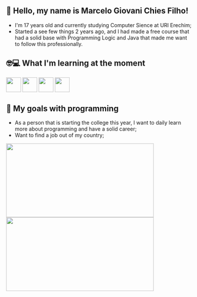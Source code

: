 ## 👾 Hello, my name is Marcelo Giovani Chies Filho!
- I'm 17 years old and currently studying Computer Sience at URI Erechim; 
- Started a see few things 2 years ago, and I had made a free course that had a solid base with Programming Logic and Java that made me want to follow this professionally.

## 🤓💻 What I'm learning at the moment
<img src="https://cdn.jsdelivr.net/gh/devicons/devicon@latest/icons/python/python-original.svg" height= "40" width = "40"/>  <img src="https://cdn.jsdelivr.net/gh/devicons/devicon@latest/icons/javascript/javascript-original.svg" height= "40" width = "40" />  <img src="https://cdn.jsdelivr.net/gh/devicons/devicon@latest/icons/html5/html5-original.svg" height= "40" width = "40" />  <img src="https://cdn.jsdelivr.net/gh/devicons/devicon@latest/icons/css3/css3-original.svg" height= "40" width = "40" />  

## 🎯 My goals with programming
- As a person that is starting the college this year, I want to daily learn more about programming and have a solid career;
- Want to find a job out of my country;
            
<div>
<a href="https://github.com/MarceloChies">
<img loading="lazy" height="200em" width = "400" src="https://github-readme-stats.vercel.app/api/top-langs/?username=MarceloChies&layout=compact&langs_count=7&theme=holi"/>
<img loading="lazy" height="200em" width = "400" src="https://github-readme-stats.vercel.app/api?username=MarceloChies&show_icons=true&theme=holi&include_all_commits=true&count_private=true"/>
</div>
